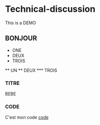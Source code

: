 # Technical-discussion
This is a DEMO

## BONJOUR 

* ONE 
* DEUX 
* TROIS 


** UN 
** DEUX 
*** TROIS

### TITRE
BEBE


### CODE 

C'est mon code [code](https://gist.github.com/mchakir19741/44234b12a2b38209ed8873261054fee3.js)




